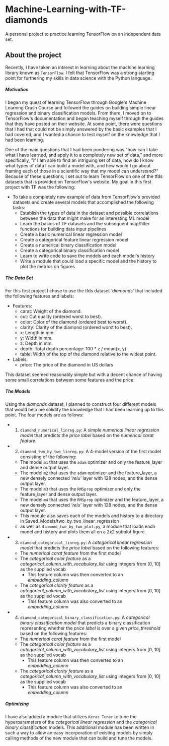 # Machine-Learning-with-TF-diamonds
A personal project to practice learning TensorFlow on an independent data set.

## About the project

Recently, I have taken an interest in learning about the machine learning library known as `TensorFlow`. I felt that TensorFlow was a strong starting point for furthering my skills in data science with the Python language. 

##### Motivation

I began my quest of learning TensorFlow through Google's Machine Learning Crash Course and followed the guides on building simple linear regression and binary classification models. From there, I moved on to TensorFlow's documentation and began teaching myself through the guides that they have posted on their website. At some point, there were questions that I had that could not be simply answered by the basic examples that I had covered, and I wanted a chance to test myself on the knowledge that I had been learning. 

One of the main questions that I had been pondering was "how can I take what I have learned, and apply it to a completely new set of data," and more specifically, "if I am able to find an intriguing set of data, how do I know what types of data I can build a model with, and how would I go about framing each of those in a scientific way that my model can understand?" Because of these questions, I set out to learn TensorFlow on one of the tfds datasets that is provided on TensorFlow's website. My goal in this first project with TF was the following:
  - To take a completely new example of data from TensorFlow's provided datasets and create several models that accomplished the following tasks:
    - Establish the types of data in the dataset and possible correlations between the data that might make for an interesting ML model
    - Learn the basics of TF datasets and the subsequent map/filter functions for building data input pipelines
    - Create a basic numerical linear regression model
    - Create a categorical feature linear regression model
    - Create a numerical binary classification model
    - Create a categorical binary classification model
    - Learn to write code to save the models and each model's history
    - Write a module that could load a specific model and the history to plot the metrics on figures


##### The Data Set

For this first project I chose to use the tfds dataset *'diamonds'* that included the following features and labels:
  - Features:
    - carat: Weight of the diamond.
    - cut: Cut quality (ordered worst to best).
    - color: Color of the diamond (ordered best to worst).
    - clarity: Clarity of the diamond (ordered worst to best).
    - x: Length in mm.
    - y: Width in mm.
    - z: Depth in mm.
    - depth: Total depth percentage: 100 * z / mean(x, y)
    - table: Width of the top of the diamond relative to the widest point.
  - Labels:
    - price: The price of the diamond in US dollars

This dataset seemed reasonably simple but with a decent chance of having some small correlations between some features and the price.

##### The Models

Using the *diamonds* dataset, I planned to construct four different models that would help me solidify the knowledge that I had been learning up to this point.
The four models are as follows:
  - 1. `diamond_numerical_linreg.py`: A simple *numerical linear regression model* that predicts the *price label* based on the *numerical carat feature*.

  - 2. `diamond_two_by_two_linreg.py`: A 4-model version of the first model consisting of the following:
    - The model `m1` that uses the `adam` optimizer and only the feature_layer and dense output layer.
    - The model `m2` that uses the `adam` optimizer and the feature_layer, a new densely connected *'relu'* layer with 128 nodes, and the dense output layer.
    - The model `m3` that uses the `RMSprop` optimizer and only the feature_layer and dense output layer.
    - The model `m4` that uses the `RMSprop` optimizer and the feature_layer, a new densely connected *'relu'* layer with 128 nodes, and the dense output layer.
    - This module also saves each of the models and history to a directory in Saved_Models/two_by_two_linear_regression
    - as well as `diamond_two_by_two_plot.py`, a module that loads each model and history and plots them all on a 2x2 subplot figure.

  - 3. `diamond_categorical_linreg.py`: A *categorical linear regression model* that predicts the *price label* based on the following features:
    - The *numerical carat feature* from the first model
    - The *categorical color feature* as a *categorical_column_with_vocabulary_list* using integers from [0, 10] as the supplied vocab
      - This feature column was then converted to an *embedding_column*
    - The *categorical clarity feature* as a *categorical_column_with_vocabulary_list* using integers from [0, 10] as the supplied vocab
      - This feature column was also converted to an *embedding_column*

  - 4. `diamond_categorical_binary_classification.py`: A *categorical binary classification model* that predicts a binary classification representing whether the *price label* is over a given *price_threshold* based on the following features:
    - The *numerical carat feature* from the first model
    - The *categorical color feature* as a *categorical_column_with_vocabulary_list* using integers from [0, 10] as the supplied vocab
      - This feature column was then converted to an *embedding_column*
    - The *categorical clarity feature* as a *categorical_column_with_vocabulary_list* using integers from [0, 10] as the supplied vocab
      - This feature column was also converted to an *embedding_column*

##### Optimizing

  I have also added a module that utilizes `Keras Tuner` to tune the hyperparameters of the *categorical linear regression* and the *categorical binary classification* models. This additional module has been written in such a way to allow an easy incorporation of existing models by simply calling methods of the new module that can build and tune the models.

